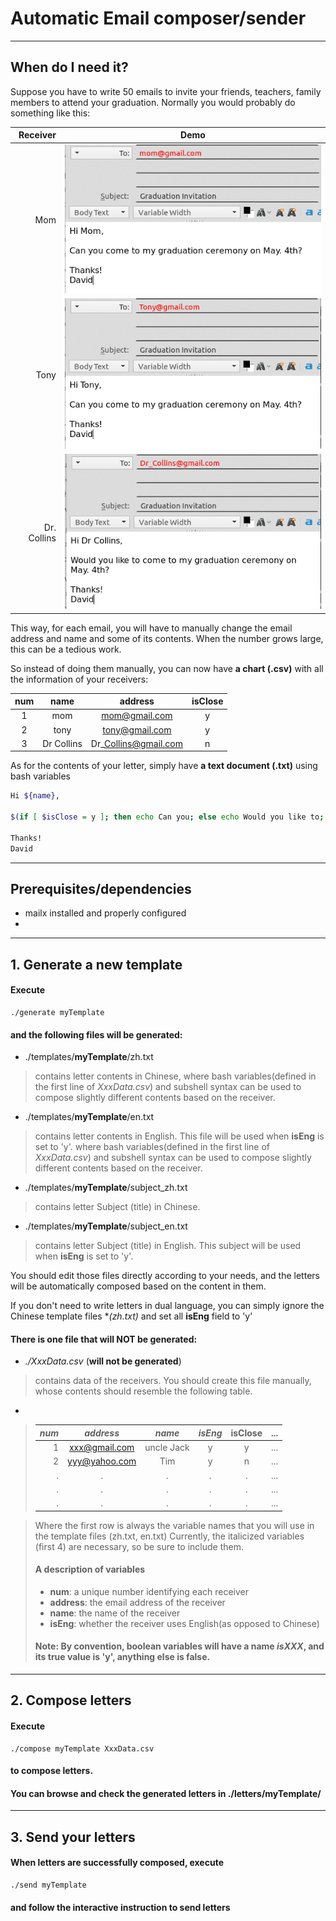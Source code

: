 # Automatic Email composer/sender
---
## When do I need it?
Suppose you have to write 50 emails to invite your friends, teachers, family members to attend your graduation. Normally you would probably do something like this:


Receiver|Demo
---:|:---:
Mom|![email to mom](./img/email_mom.png)
Tony|![email to tony](./img/email_tony.png)
Dr. Collins|![email to collins](./img/email_collins.png)


This way, for each email, you will have to manually change the email address and name and some of its contents. When the number grows large, this can be a tedious work.


So instead of doing them manually, you can now have **a chart (.csv)** with all the information of your receivers:


num|name|address|isClose
:---:|:---:|:---:|:---:
1|mom|mom@gmail.com|y
2|tony|tony@gmail.com|y
3|Dr Collins|Dr\_Collins@gmail.com|n


As for the contents of your letter, simply have **a text document (.txt)** using bash variables
```bash
Hi ${name},

$(if [ $isClose = y ]; then echo Can you; else echo Would you like to; fi) come to my graduation ceremony on May. 4th?

Thanks!
David
```


---
## Prerequisites/dependencies
* mailx installed and properly configured
* 
--- 
## 1\. Generate a new template
#### Execute 
```
./generate myTemplate
```
#### and the following files will be generated:
*	./templates/**myTemplate**/zh.txt
> contains letter contents in Chinese, where bash variables(defined in the first line of _XxxData.csv_) and subshell syntax can be used to compose slightly different contents based on the receiver.
*	./templates/**myTemplate**/en.txt
> contains letter contents in English. This file will be used when **isEng** is set to 'y'. where bash variables(defined in the first line of _XxxData.csv_) and subshell syntax can be used to compose slightly different contents based on the receiver.
*	./templates/**myTemplate**/subject\_zh.txt
> contains letter Subject (title) in Chinese.
*	./templates/**myTemplate**/subject\_en.txt
> contains letter Subject (title) in English. This subject will be used when **isEng** is set to 'y'.

You should edit those files directly according to your needs, and the letters will be automatically composed based on the content in them.

If you don't need to write letters in dual language, you can simply ignore the Chinese template files **(*zh.txt)** and set all **isEng** field to 'y'


#### There is one file that will NOT be generated:

* _./XxxData.csv_ (**will not be generated**)
> contains data of the receivers. You should create this file manually, whose contents should resemble the following table.
*

> *num*|*address*|*name*|*isEng*|isClose|...
> ---:|:---:|:---:|:---:|:---:|---
> 1|xxx@gmail.com|uncle Jack|y|y|...
> 2|yyy@yahoo.com|Tim|y|n|...
> .|.|.|.|.|...
> .|.|.|.|.|...
> .|.|.|.|.|...

> Where the first row is always the variable names that you will use in the template files (zh.txt, en.txt)
> Currently, the italicized variables (first 4) are necessary, so be sure to include them.
> #### A description of variables
> * **num**: a unique number identifying each receiver
> * **address**: the email address of the receiver
> * **name**: the name of the receiver
> * **isEng**: whether the receiver uses English(as opposed to Chinese)
> #### **Note**: By convention, boolean variables will have a name _isXXX_, and its true value is 'y', anything else is false.

---
## 2\. Compose letters
#### Execute
```
./compose myTemplate XxxData.csv
```
#### to compose letters.
#### You can browse and check the generated letters in ./letters/myTemplate/
---
## 3\. Send your letters
#### When letters are successfully composed, execute
```
./send myTemplate
```
#### and follow the interactive instruction to send letters
